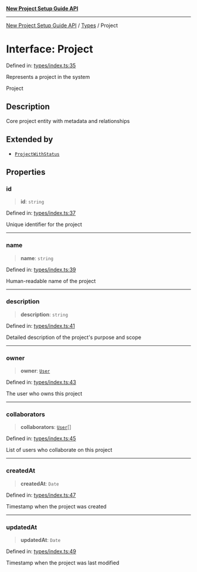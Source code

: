 [**New Project Setup Guide API**](../../README.md)

---

[New Project Setup Guide API](../../modules.md) / [Types](../README.md) / Project

# Interface: Project

Defined in: [types/index.ts:35](https://github.com/AutomateAndThrive/new-project-setup-guide/blob/main/src/types/index.ts#L35)

Represents a project in the system

Project

## Description

Core project entity with metadata and relationships

## Extended by

- [`ProjectWithStatus`](ProjectWithStatus.md)

## Properties

### id

> **id**: `string`

Defined in: [types/index.ts:37](https://github.com/AutomateAndThrive/new-project-setup-guide/blob/main/src/types/index.ts#L37)

Unique identifier for the project

---

### name

> **name**: `string`

Defined in: [types/index.ts:39](https://github.com/AutomateAndThrive/new-project-setup-guide/blob/main/src/types/index.ts#L39)

Human-readable name of the project

---

### description

> **description**: `string`

Defined in: [types/index.ts:41](https://github.com/AutomateAndThrive/new-project-setup-guide/blob/main/src/types/index.ts#L41)

Detailed description of the project's purpose and scope

---

### owner

> **owner**: [`User`](User.md)

Defined in: [types/index.ts:43](https://github.com/AutomateAndThrive/new-project-setup-guide/blob/main/src/types/index.ts#L43)

The user who owns this project

---

### collaborators

> **collaborators**: [`User`](User.md)[]

Defined in: [types/index.ts:45](https://github.com/AutomateAndThrive/new-project-setup-guide/blob/main/src/types/index.ts#L45)

List of users who collaborate on this project

---

### createdAt

> **createdAt**: `Date`

Defined in: [types/index.ts:47](https://github.com/AutomateAndThrive/new-project-setup-guide/blob/main/src/types/index.ts#L47)

Timestamp when the project was created

---

### updatedAt

> **updatedAt**: `Date`

Defined in: [types/index.ts:49](https://github.com/AutomateAndThrive/new-project-setup-guide/blob/main/src/types/index.ts#L49)

Timestamp when the project was last modified
